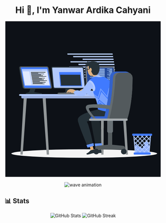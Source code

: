 <h1 align="center">Hi 👋, I'm Yanwar Ardika Cahyani</h1>

<p align="center">
  <img src="animation.gif" width="500" alt="animation">
</p>

<p align="center">
  <img src="https://user-images.githubusercontent.com/73097560/115834477-dbab4500-a447-11eb-908a-139a6edaec5c.gif" alt="wave animation">
</p>

## 📊 Stats  
<p align="center">
  <img src="https://github-readme-stats.vercel.app/api?username=apinanyogaratnam&show_icons=true&theme=great-gatsby&border_radius=12&bg_color=135,222223,000000&hide_border=true" alt="GitHub Stats">
  <img src="https://github-readme-streak-stats.herokuapp.com/?user=apinanyogaratnam&hide_border=true" alt="GitHub Streak">
</p>
